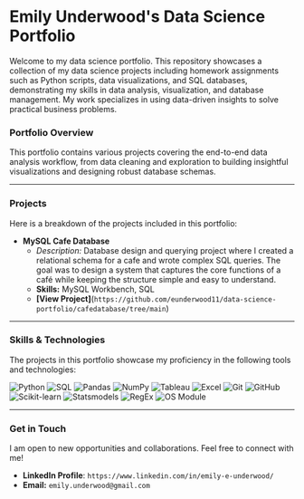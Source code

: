 # Emily Underwood's Data Science Portfolio

Welcome to my data science portfolio. This repository showcases a collection of my data science projects including homework assignments such as Python scripts, data visualizations, and SQL databases, demonstrating my skills in data analysis, visualization, and database management. My work specializes in using data-driven insights to solve practical business problems.

### Portfolio Overview

This portfolio contains various projects covering the end-to-end data analysis workflow, from data cleaning and exploration to building insightful visualizations and designing robust database schemas.

---

### Projects

Here is a breakdown of the projects included in this portfolio:

* **MySQL Cafe Database**
    * *Description:* Database design and querying project where I created a relational schema for a cafe and wrote complex SQL queries. The goal was to design a system that captures the core functions of a café while keeping the structure simple and easy to understand.
    * **Skills:** MySQL Workbench, SQL
    * **[View Project]**(`https://github.com/eunderwood11/data-science-portfolio/cafedatabase/tree/main`)

---

### Skills & Technologies

The projects in this portfolio showcase my proficiency in the following tools and technologies:

![Python](https://img.shields.io/badge/-Python-3776AB?style=flat&logo=python&logoColor=white)
![SQL](https://img.shields.io/badge/-SQL-4479A3?style=flat&logo=mysql&logoColor=white)
![Pandas](https://img.shields.io/badge/-Pandas-150458?style=flat&logo=pandas&logoColor=white)
![NumPy](https://img.shields.io/badge/-NumPy-013243?style=flat&logo=numpy&logoColor=white)
![Tableau](https://img.shields.io/badge/-Tableau-E97627?style=flat&logo=tableau&logoColor=white)
![Excel](https://img.shields.io/badge/-Excel-217346?style=flat&logo=microsoftexcel&logoColor=white)
![Git](https://img.shields.io/badge/-Git-F05032?style=flat&logo=git&logoColor=white)
![GitHub](https://img.shields.io/badge/-GitHub-181717?style=flat&logo=github&logoColor=white)
![Scikit-learn](https://img.shields.io/badge/scikit--learn-F7931E?style=flat&logo=scikit-learn&logoColor=white)
![Statsmodels](https://img.shields.io/badge/statsmodels-4D5D6E?style=flat)
![RegEx](https://img.shields.io/badge/regex-582C5D?style=flat)
![OS Module](https://img.shields.io/badge/OS%20Module-3776AB?style=flat&logo=python&logoColor=white)

---

### Get in Touch

I am open to new opportunities and collaborations. Feel free to connect with me!

* **LinkedIn Profile**: `https://www.linkedin.com/in/emily-e-underwood/`
* **Email:** `emily.underwood@gmail.com`


